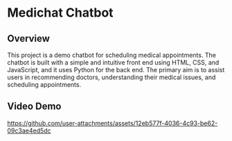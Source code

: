 # Medichat Chatbot

## Overview

This project is a demo chatbot for scheduling medical appointments. The chatbot is built with a simple and intuitive front end using HTML, CSS, and JavaScript, and it uses Python for the back end. The primary aim is to assist users in recommending doctors, understanding their medical issues, and scheduling appointments.


## Video Demo

https://github.com/user-attachments/assets/12eb577f-4036-4c93-be62-09c3ae4ed5dc

